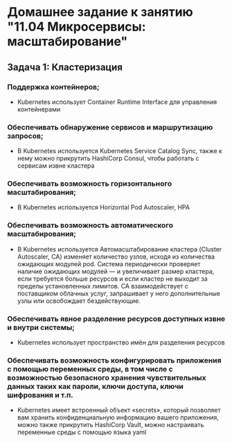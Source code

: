 # Домашнее задание к занятию "11.04 Микросервисы: масштабирование"

## Задача 1: Кластеризация

### Поддержка контейнеров;
- Kubernetes использует Container Runtime Interface для управления контейнерами
### Обеспечивать обнаружение сервисов и маршрутизацию запросов;
- В Kubernetes используется Kubernetes Service Catalog Sync, также к нему можно прикрутить HashiCorp Consul, чтобы работать с сервисам извне кластера
### Обеспечивать возможность горизонтального масштабирования;
- В Kubernetes используется Horizontal Pod Autoscaler, HPA
### Обеспечивать возможность автоматического масштабирования;
- В Kubernetes используется  Автомасштабирование кластера (Cluster Autoscaler, CA) изменяет количество узлов, исходя из количества ожидающих модулей pod. Система периодически проверяет наличие ожидающих модулей — и увеличивает размер кластера, если требуется больше ресурсов и если кластер не выходит за пределы установленных лимитов. CA взаимодействует с поставщиком облачных услуг, запрашивает у него дополнительные узлы или освобождает бездействующие.
### Обеспечивать явное разделение ресурсов доступных извне и внутри системы;
- Kubernetes использует пространство имён для разделения ресурсов
### Обеспечивать возможность конфигурировать приложения с помощью переменных среды, в том числе с возможностью безопасного хранения чувствительных данных таких как пароли, ключи доступа, ключи шифрования и т.п.
- Kubernetes имеет встроенный объект «secrets», который позволяет вам хранить конфиденциальную информацию вашего приложения, можно также прикрутить HashiCorp Vault, можно настраивать переменные среды с помощью языка yaml
